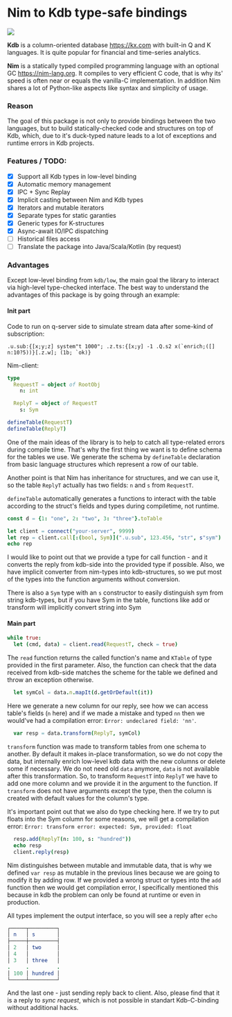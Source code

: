 # Nim to Kdb type-safe bindings
[![](https://github.com/inv2004/kdb_nim/workflows/Tests/badge.svg)](https://github.com/inv2004/kdb_nim/actions?query=workflow%3ATests)

**Kdb** is a column-oriented database https://kx.com with built-in Q and K languages. It is quite popular for financial and time-series analytics.

**Nim** is a statically typed compiled programming language with an optional GC https://nim-lang.org. It compiles to very efficient C code, that is why its' speed is often near or equals the vanilla-C implementation. In addition Nim shares a lot of Python-like aspects like syntax and simplicity of usage.

### Reason
The goal of this package is not only to provide bindings between the two languages, but to build statically-checked code and structures on top of Kdb, which, due to it's duck-typed nature leads to a lot of exceptions and runtime errors in Kdb projects.

### Features / TODO:
- [x] Support all Kdb types in low-level binding
- [x] Automatic memory management
- [x] IPC + Sync Replay
- [x] Implicit casting between Nim and Kdb types
- [x] Iterators and mutable iterators
- [x] Separate types for static garanties
- [x] Generic types for K-structures
- [x] Async-await IO/IPC dispatching
- [ ] Historical files access
- [ ] Translate the package into Java/Scala/Kotlin (by request)

### Advantages
Except low-level binding from ``kdb/low``, the main goal the library to interact via high-level type-checked interface.
The best way to understand the advantages of this package is by going through an example:

#### Init part
Code to run on q-server side to simulate stream data after some-kind of subscription:
```kdb
.u.sub:{[x;y;z] system"t 1000"; .z.ts:{[x;y] -1 .Q.s2 x(`enrich;([] n:10?5))}[.z.w]; (1b; `ok)}
```

Nim-client:
```nim
type
  RequestT = object of RootObj
    n: int

  ReplyT = object of RequestT
    s: Sym

defineTable(RequestT)
defineTable(ReplyT)
```
One of the main ideas of the library is to help to catch all type-related errors during compile time. That's why the first thing we want is to define schema for the tables we use. We generate the schema by ``defineTable`` declaration from basic language structures which represent a row of our table.

Another point is that Nim has inheritance for structures, and we can use it, so the table ``ReplyT`` actually has two fields: ``n`` and ``s`` from ``RequestT``.

``defineTable`` automatically generates a functions to interact with the table according to the struct's fields and types during compiletime, not runtime.

```nim
const d = {1: "one", 2: "two", 3: "three"}.toTable

let client = connect("your-server", 9999)
let rep = client.call[:(bool, Sym)](".u.sub", 123.456, "str", s"sym")
echo rep
```
I would like to point out that we provide a type for call function - and it converts the reply from kdb-side into the provided type if possible. Also, we have implicit converter from nim-types into kdb-structures, so we put most of the types into the function arguments without conversion.

There is also a ``Sym`` type with an ``s`` constructor to easily distinguish sym from string kdb-types, but if you have Sym in the table, functions like add or transform will implicitly convert string into Sym

#### Main part

```nim
while true:
  let (cmd, data) = client.read(RequestT, check = true)
```
The ``read`` function returns the called function's name and ``KTable`` of type provided in the first parameter. Also, the function can check that the data received from kdb-side matches the scheme for the table we defined and throw an exception otherwise.

```nim
  let symCol = data.n.mapIt(d.getOrDefault(it))
```
Here we generate a new column for our reply, see how we can access table's fields (``n`` here) and if we made a mistake and typed ``nn`` then we would've had a compilation error: ``Error: undeclared field: 'nn'``.

```nim
  var resp = data.transform(ReplyT, symCol)
```
``transform`` function was made to transform tables from one schema to another. By default it makes in-place transformation, so we do not copy the data, but internally enrich low-level kdb data with the new columns or delete some if necessary. We do not need old ``data`` anymore, ``data`` is not available after this transformation. So, to transform ``RequestT`` into ``ReplyT`` we have to add one more column and we provide it in the argument to the function. If ``transform`` does not have arguments except the type, then the column is created with default values for the column's type.

It's important point out that we also do type checking here. If we try to put floats into the Sym column for some reasons, we will get a compilation error: ``Error: transform error: expected: Sym, provided: float``

```nim
  resp.add(ReplyT(n: 100, s: "hundred"))
  echo resp
  client.reply(resp)
```
Nim distinguishes between mutable and immutable data, that is why we defined ``var resp`` as mutable in the previous lines because we are going to modify it by adding row. If we provided a wrong struct or types into the ``add`` function then we would get compilation error, I specifically mentioned this because in kdb the problem can only be found at runtime or even in production.

All types implement the output interface, so you will see a reply after ``echo``
```nim
┌─────┬─────────┐
│ n   │ s       │
├─────┼─────────┤
│ 2   │ two     │
│ 4   │         │
│ 3   │ three   │
.     .         .
│ 100 │ hundred │
└─────┴─────────┘
````
And the last one - just sending reply back to client. Also, please find that it is a reply to *sync request*, which is not possible in standart Kdb-C-binding without additional hacks.

